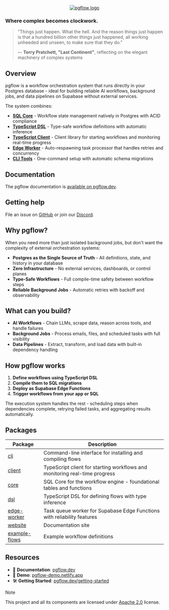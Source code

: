 <p align="center"><a href="https://pgflow.dev" target="_blank" rel="noopener noreferrer"><img src="logo.png?raw=true" alt="pgflow logo"></a></p>

### Where complex becomes clockwork.

> "Things just happen. What the hell. And the reason things just happen is that a hundred billion other things just happened, all working unheeded and unseen, to make sure that they do."
>
> –- **Terry Pratchett, "Last Continent"**, reflecting on the elegant machinery of complex systems

## Overview

pgflow is a workflow orchestration system that runs directly in your Postgres database - ideal for building reliable AI workflows, background jobs, and data pipelines on Supabase without external services.

The system combines:

- **[SQL Core](./pkgs/core/)** - Workflow state management natively in Postgres with ACID compliance
- **[TypeScript DSL](./pkgs/dsl/)** - Type-safe workflow definitions with automatic inference
- **[TypeScript Client](./pkgs/client/)** - Client library for starting workflows and monitoring real-time progress
- **[Edge Worker](./pkgs/edge-worker/)** - Auto-respawning task processor that handles retries and concurrency
- **[CLI Tools](./pkgs/cli/)** - One-command setup with automatic schema migrations

## Documentation

The pgflow documentation is [available on pgflow.dev](https://pgflow.dev).

## Getting help

File an issue on [GitHub](https://github.com/pgflow-dev/pgflow/issues/new) or join our [Discord](https://pgflow.dev/discord/).

## Why pgflow?

When you need more than just isolated background jobs, but don't want the complexity of external orchestration systems:

- **Postgres as the Single Source of Truth** - All definitions, state, and history in your database
- **Zero Infrastructure** - No external services, dashboards, or control planes
- **Type-Safe Workflows** - Full compile-time safety between workflow steps
- **Reliable Background Jobs** - Automatic retries with backoff and observability

## What can you build?

- **AI Workflows** - Chain LLMs, scrape data, reason across tools, and handle failures
- **Background Jobs** - Process emails, files, and scheduled tasks with full visibility
- **Data Pipelines** - Extract, transform, and load data with built-in dependency handling

## How pgflow works

1. **Define workflows using TypeScript DSL**
2. **Compile them to SQL migrations**
3. **Deploy as Supabase Edge Functions**
4. **Trigger workflows from your app or SQL**

The execution system handles the rest - scheduling steps when dependencies complete, retrying failed tasks, and aggregating results automatically.

## Packages

| Package                                | Description                                                             |
| -------------------------------------- | ----------------------------------------------------------------------- |
| [cli](./pkgs/cli/)                     | Command-line interface for installing and compiling flows               |
| [client](./pkgs/client/)               | TypeScript client for starting workflows and monitoring real-time progress |
| [core](./pkgs/core/)                   | SQL Core for the workflow engine - foundational tables and functions    |
| [dsl](./pkgs/dsl/)                     | TypeScript DSL for defining flows with type inference                   |
| [edge-worker](./pkgs/edge-worker/)     | Task queue worker for Supabase Edge Functions with reliability features |
| [website](./pkgs/website/)             | Documentation site                                                      |
| [example-flows](./pkgs/example-flows/) | Example workflow definitions                                            |

## Resources

- 📖 **Documentation**: [pgflow.dev](https://pgflow.dev)
- 🚀 **Demo**: [pgflow-demo.netlify.app](https://pgflow-demo.netlify.app)
- 🛠️ **Getting Started**: [pgflow.dev/getting-started](https://pgflow.dev/getting-started)

> [!NOTE]
> This project and all its components are licensed under [Apache 2.0](./LICENSE) license.
